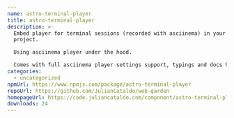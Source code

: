 ```yaml
---
name: astro-terminal-player
title: astro-terminal-player
description: >-
  Embed player for terminal sessions (recorded with asciinema) in your Astro
  project.

  Using asciinema player under the hood.

  Comes with full asciinema player settings support, typings and docs hints.
categories:
  - uncategorized
npmUrl: https://www.npmjs.com/package/astro-terminal-player
repoUrl: https://github.com/JulianCataldo/web-garden
homepageUrl: https://code.juliancataldo.com/component/astro-terminal-player
downloads: 24
---
```

